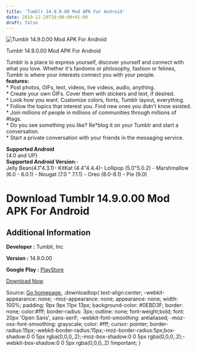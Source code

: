 ```yaml
---
title: 'Tumblr 14.9.0.00 Mod APK For Android'
date: 2019-12-20T10:00:00+01:00
draft: false
---
```


![Tumblr 14.9.0.00 Mod APK For Android](https://i2.wp.com/apkhome.net/wp-content/uploads/2019/12/Tumblr-14.9.0.00-Mod.png "Tumblr 14.9.0.00 Mod APK For Android")

  

Tumblr 14.9.0.00 Mod APK For Android

Tumblr is a place to express yourself, discover yourself and connect with what you love. Whether it's fandoms or philosophy, fashion or felines, Tumblr is where your interests connect you with your people.  
**features:**  
\* Post photos, GIFs, text, videos, live videos, audio, anything.  
\* Create your own GIFs. Cover them with stickers and text, if desired.  
\* Look how you want. Customize colors, fonts, Tumblr layout, everything.  
\* Follow the topics that interest you. Find new ones you didn't know existed.  
\* Join millions of people in millions of communities through millions of #tags.  
\* Do you see something you like? Re\*blog it on your Tumblr and start a conversation.  
\* Start a private conversation with your friends in the messaging service.

**Supported Android**  
{4.0 and UP}  
**Supported Android Version**:-  
Jelly Bean(4.1"4.3.1)- KitKat (4.4"4.4.4)- Lollipop (5.0"5.0.2) - Marshmallow (6.0 - 6.0.1) - Nougat (7.0 " 7.1.1) - Oreo (8.0-8.1) - Pie (9.0)

Download Tumblr 14.9.0.00 Mod APK For Android
=============================================

Additional Information
----------------------

**Developer :** Tumblr, Inc

**Version :** 14.9.0.00

**Google Play :** [PlayStore](https://play.google.com/store/apps/details?id=com.tumblr&hl=en)

  

[Download Now](https://store4app.co/post/tumblr-14-9-0-00-mod-apk-for-android_1576782424)

  
Source: [Go homepage.](https://store4app.co/post/tumblr-14-9-0-00-mod-apk-for-android_1576782424) .downloadtop{ text-align:center; -webkit-appearance: none; -moz-appearance: none; appearance: none; width: 100%; padding: 9px 9px 11px 13px; background-color: #0EBD3F; border: none; color:#fff; border-radius: 3px; outline: none; font-weight;bold; font: 20px 'Open Sans', sans-serif; -webkit-font-smoothing: antialiased; -moz-osx-font-smoothing: grayscale; color: #fff; cursor: pointer; border-radius:15px;-webkit-border-radius:15px;-moz-border-radius:5px;box-shadow:0 0 5px rgba(0,0,0,.2);-moz-box-shadow:0 0 5px rgba(0,0,0,.2);-webkit-box-shadow:0 0 5px rgba(0,0,0,.2) !important; }